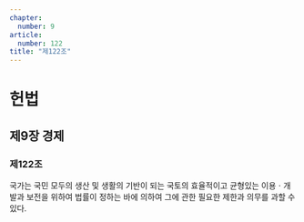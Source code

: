 ```yaml
---
chapter:
  number: 9
article:
  number: 122
title: "제122조"
---
```

# 헌법

## 제9장 경제

### 제122조

국가는 국민 모두의 생산 및 생활의 기반이 되는 국토의 효율적이고 균형있는 이용ㆍ개발과 보전을 위하여 법률이 정하는 바에 의하여 그에 관한 필요한 제한과 의무를 과할 수 있다.
